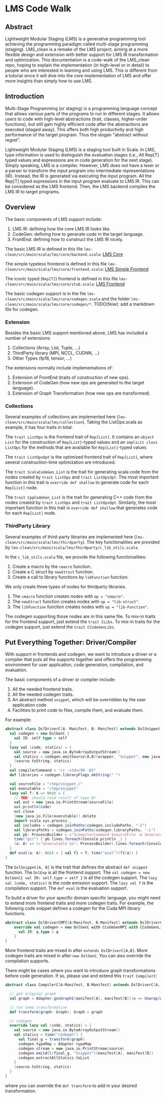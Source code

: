 # LMS Code Walk

## Abstract

Lightweight Modular Staging (LMS) is a generative programming tool achieving the programming paradigm called multi-stage programming (staging).
LMS_clean is a remake of the LMS project, aiming at a more flexible design and extension with better support for
LMS IR transformation and optimization. This documentation is a code-walk of the LMS_clean repo, hoping to
explain the implementation (in high-level or in detail) to people who are interested in learning and using LMS.
This is different from a tutorial since it will dive into the core implementation of LMS and offer more insights
than simply how to use LMS.

## Introduction

Multi-Stage Programming (or staging) is a programming language concept that allows various parts of the programs to run in different stages. It allows users to code with high-level abstractions (trait, classes, higher-order functions), but still gain highly efficient code after the abstractions are executed (staged away). This offers both high productivity and high performance of the target program. Thus the slogan "abstract without regret".

Lightweight Modular Staging (LMS) is a staging tool built in Scala. In LMS, type information is used to distinguish the evaluation stages (i.e., All Rep[T] typed values and expressions are in code generation for the next stage). Simply speaking, LMS is a compiler. However, LMS does not have a lexer or a parser to transform the input program into intermediate representations (IR). Instead, the IR is generated via executing the input program. All the Rep[T] typed expressions in the input program evaluate to LMS IR. This can be considered as the LMS frontend. Then, the LMS backend compiles the LMS IR to target programs.

## Overview

The basic components of LMS support include:
1. LMS IR: defining how the core LMS IR looks like.
2. CodeGen: defining how to generate code in the target language.
3. FrontEnd: defining how to construct the LMS IR nicely.

The basic LMS IR is defined in this file `lms-clean/src/main/scala/lms/core/backend.scala`:
[LMS Core](main/scala/lms/core/backend.md)

The simple typeless frontend is defined in this file `lms-clean/src/main/scala/lms/core/frontend.scala`:
[LMS Simple Frontend](main/scala/lms/core/frontend.md)

The iconic typed (`Rep[T]`) frontend is defined in this file `lms-clean/src/main/scala/lms/core/stub.scala`:
[LMS Frontend](main/scala/lms/core/stub.md)

The basic codegen support is in the file `lms-clean/src/main/scala/lms/core/codegen.scala`
and the folder `lms-clean/src/main/scala/lms/core/codegen/*`.
TODO(feiw): add a markdown file for codegen.


### Extension

Besides the basic LMS support mentioned above, LMS has included a number of extensions:
1. Collections (Array, List, Tuple, ...)
2. ThirdParty library (MPI, NCCL, CUDNN, ...)
3. Other Types (fp16, tensor, ...)

The extensions normally include implementations of:
1. Extension of FrontEnd (traits of construction of new ops).
2. Extension of CodeGen (how new ops are generated to the target language).
3. Extension of Graph Transformation (how new ops are transformed).

### Collections

Several examples of collections are implemented here (`lms-clean/src/main/scala/lms/collection`). Taking the ListOps.scala as example, it has four traits in total.

The `trait ListOps` is the frontend trait of `Rep[List]`. It contains an `object List` for the construction of `Rep[List]`-typed values and an `implicit class ListOps` for the methods that are available for `Rep[List]`-typed values

The `trait ListOpsOpt` is the optimized frontend trait of `Rep[List]`, where several
construction-time optimization are introduced.

The `trait ScalaCodeGen_List` is the trait for generating scala code from the nodes
created by `trait ListOps` and `trait ListOpsOpt`. The most important function in this
trait is `override def shallow` to generate code for each `Rep[List]` node.

The `trait CppCodeGen_List` is the trait for generating C++ code from the nodes
created by `trait ListOps` and `trait ListOpsOpt`. Similarly, the most important
function in this trait is `override def shallow` that generates code for each `Rep[List]` node.

### ThirdParty Library

Several examples of third-party libraries are implemented here (`lms-clean/src/main/scala/lms/thirdparty`). The key functionalities are provided by `lms-clean/src/main/scala/lms/thirdparty/c_lib_utils.scala`.

In the `c_lib_utils.scala` file, we provide the following functionalities:
1. Create a macro by the `cmacro` function.
2. Create a C struct by `newStruct` function.
3. Create a call to library functions by `libFunction` function.

We only create three types of nodes for thirdparty libraries.
1. The `cmacro` function creates nodes with `op = "cmacro"`.
2. The `newStruct` function creates nodes with `op = "lib-struct"`.
3. The `libFunction` function creates nodes with `op = "lib-Function"`.

The codegen supporting those nodes are in this same file.
To mix-in traits for the frontend support, just extend the `trait CLibs`.
To mix-in traits for the codegen support, just extend the `trait CCodeGenLibs`.

## Put Everything Together: Driver/Compiler

With support in frontends and codegen, we want to introduce a driver or a compiler that puts all the supports together and offers the programming environment for user application, code generation, compilation, and evaluation.

The basic components of a driver or compiler include:
1. All the needed frontend traits.
2. All the needed codegen traits.
3. An abstract method `snippet`, which will be overridden by the user application code
4. Facilities to print code to files, compile them, and evaluate them.

For example:

```scala
abstract class DslDriverC[A: Manifest, B: Manifest] extends DslSnippet[A, B] with DslExp { self =>
  val codegen = new DslGenC {
    val IR: self.type = self
  }
  lazy val (code, statics) = {
    val source = new java.io.ByteArrayOutputStream()
    val statics = codegen.emitSource[A,B](wrapper, "Snippet", new java.io.PrintStream(source))
    (source.toString, statics)
  }
  val compilerCommand = "cc -std=c99 -O3"
  def libraries = codegen.libraryFlags mkString(" ")

  val sourceFile = "/tmp/snippet.c"
  val executable = "/tmp/snippet"
  lazy val f: A => Unit = {
    // TBD: should read result of type B?
    val out = new java.io.PrintStream(sourceFile)
    out.println(code)
    out.close
    (new java.io.File(executable)).delete
    import scala.sys.process._
    val includes = codegen.joinPaths(codegen.includePaths, "-I")
    val libraryPaths = codegen.joinPaths(codegen.libraryPaths, "-L")
    val pb: ProcessBuilder = s"$compilerCommand $sourceFile -o $executable $libraries $includes $libraryPaths"
    time("gcc") { pb.lines.foreach(Console.println _) }
    (a: A) => (s"$executable $a": ProcessBuilder).lines.foreach(Console.println _)
  }
  def eval(a: A): Unit = { val f1 = f; time("eval")(f1(a)) }
}
```

The `DslSnippet[A, B]` is the trait that defines the abstract `def snippet` function.
The `DslExp` is all the frontend support.
The `val codegen = new DslGenC{ val IR: self.type = self }` is all the codegen support.
The `lazy val (code, statics)` is the code emission support.
The `lazy val f` is the compilation support.
The `def eval` is the evaluation support.

To build a driver for your specific domain specific language, you might need to extend more frontend traits
and more codegen traits. For example, the following code snippet defines a codegen for the Cuda MPI library functions.

```scala
abstract class DslDriverCMPI[A:Manifest, B:Manifest] extends DslDriverC[A,B] with MPIOps { q =>
    override val codegen = new DslGenC with CCodeGenMPI with CCodeGenLibs {
      val IR: q.type = q
    }
}
```
More frontend traits are mixed in after `extends DslDriverC[A,B]`.
More codegen traits are mixed in after `new DslGenC`.
You can also override the compilation supports.

There might be cases where you want to introduce graph transformations before code generation.
If so, please use and extend this `trait CompilerC`:

```scala
abstract class CompilerC[A:Manifest, B:Manifest] extends DslDriverC[A, B] { q =>

  // get original graph
  val graph = Adapter.genGraph1(manifest[A], manifest[B])(x => Unwrap(wrapper(Wrap[A](x))))

  // run some transformation
  def transform(graph: Graph): Graph = graph

  // codegen
  override lazy val (code, statics) = {
    val source = new java.io.ByteArrayOutputStream()
    val statics = time("codegen") {
      val final_g = transform(graph)
      codegen.typeMap = Adapter.typeMap
      codegen.stream = new java.io.PrintStream(source)
      codegen.emitAll(final_g, "Snippet")(manifest[A], manifest[B])
      codegen.extractAllStatics.toList
    }
    (source.toString, statics)
  }
}
```

where you can override the `def transform` to add in your desired transformation.

